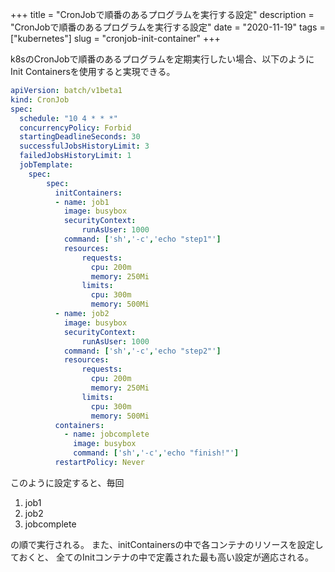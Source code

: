 +++
title = "CronJobで順番のあるプログラムを実行する設定"
description = "CronJobで順番のあるプログラムを実行する設定"
date = "2020-11-19"
tags = ["kubernetes"]
slug = "cronjob-init-container"
+++


k8sのCronJobで順番のあるプログラムを定期実行したい場合、以下のようにInit Containersを使用すると実現できる。

<!--more-->

```yaml
apiVersion: batch/v1beta1
kind: CronJob
spec:
  schedule: "10 4 * * *"
  concurrencyPolicy: Forbid
  startingDeadlineSeconds: 30
  successfulJobsHistoryLimit: 3
  failedJobsHistoryLimit: 1
  jobTemplate:
    spec:
        spec:
          initContainers:
          - name: job1
            image: busybox
            securityContext:
                runAsUser: 1000
            command: ['sh','-c','echo "step1"']
            resources:
                requests:
                  cpu: 200m
                  memory: 250Mi
                limits:
                  cpu: 300m
                  memory: 500Mi
          - name: job2
            image: busybox
            securityContext:
                runAsUser: 1000
            command: ['sh','-c','echo "step2"']
            resources:
                requests:
                  cpu: 200m
                  memory: 250Mi
                limits:
                  cpu: 300m
                  memory: 500Mi
          containers:
            - name: jobcomplete
              image: busybox
              command: ['sh','-c','echo "finish!"']
          restartPolicy: Never
```


このように設定すると、毎回

1. job1
2. job2
3. jobcomplete

の順で実行される。
また、initContainersの中で各コンテナのリソースを設定しておくと、
全てのInitコンテナの中で定義された最も高い設定が適応される。
